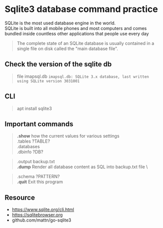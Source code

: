 # Sqlite3 database command practice
SQLite is the most used database engine in the world. \
SQLite is built into all mobile phones and most computers and comes bundled inside countless other applications that people use every day

> The complete state of an SQLite database is usually contained in a single file on disk called the "main database file".

## Check the version of the sqlite db
> file imapsql.db
``imapsql.db: SQLite 3.x database, last written using SQLite version 3031001``

## CLI
> apt install sqlite3

## Important commands
> **.show**  how the current values for various settings \
> .tables ?TABLE? \
> .databases \
> .dbinfo ?DB? 

> .output backup.txt \
> **.dump** Render all database content as SQL into backup.txt file \

> .schema ?PATTERN? \
> **.quit**   Exit this program

## Resource
* https://www.sqlite.org/cli.html
* https://sqlitebrowser.org
* github.com/mattn/go-sqlite3
